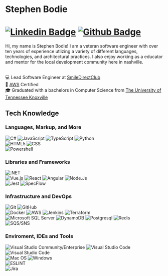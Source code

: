 # Stephen Bodie

# [![Linkedin Badge](https://img.shields.io/badge/-LinkedIn-0077B5?style=flat&logo=Linkedin&logoColor=white&link=https://www.linkedin.com/in/stephen-bodie-67230312/)](https://www.linkedin.com/in/stephen-bodie-67230312/) [![Github Badge](https://img.shields.io/badge/-Github-242A2D?style=flat&logo=Github&logoColor=white&link=https://github.com/swbodie/)](https://github.com/swbodie/)

<p align="left"> 
Hi, my name is Stephen Bodie! I am a veteran software engineer with over ten years of experience utlizing a variety of different languages, technologies, and architectural practices. I also enjoy working as a educator and mentor for the local development community here in nashville. <br> <br>

💻 Lead Software Engineer at [SmileDirectClub](https://www.smiledirectclub.com/)<br>
📄 [AWS](https://www.credly.com/badges/45eef5fa-9a1e-4546-b534-909b5f2452aa/public_url) Certified<br> 
🎓 Graduated with a bachelors in Computer Science from [The University of Tennessee Knoxville](https://www.eecs.utk.edu/)<br>
</p>

## Tech Knowledge

### Languages, Markup, and More
![C#](https://img.shields.io/badge/-C%23-333333?style=flat&logo=CSharp)
![JavaScript](https://img.shields.io/badge/-JavaScript-333333?style=flat&logo=javascript)
![TypeScript](https://img.shields.io/badge/-TypeScript-333333?style=flat&logo=typescript)
![Python](https://img.shields.io/badge/-Python-333333?style=flat&logo=python)
<br/>
![HTML5](https://img.shields.io/badge/-Html5-333333?style=flat&logo=html5)
![CSS](https://img.shields.io/badge/-CSS3-333333?style=flat&logo=css3)
<br/>
![Powershell](https://img.shields.io/badge/-Powershell-333333?style=flat&logo=powershell)

### Libraries and Frameworks
![.NET](https://img.shields.io/badge/-.NET-333333?style=flat&logo=dotnet)
</br>
![Vue.js](https://img.shields.io/badge/-Vue.js-333333?style=flat&logo=vue.js&logoColor=4FC08)
![React](https://img.shields.io/badge/-React-333333?style=flat&logo=react&logoColor=61DAFB)
![Angular](https://img.shields.io/badge/-Angular-333333?style=flat&logo=angular&logoColor=white)
![Node.Js](https://img.shields.io/badge/-Node.js-333333?style=flat&logo=node.js)
<br/>
![Jest](https://img.shields.io/badge/-Jest-333333?style=flat&logo=jest)
![SpecFlow](https://img.shields.io/badge/-Specflow-333333?style=flat)

### Infrastructure and DevOps
![Git](https://img.shields.io/badge/-Git-333333?style=flat&logo=git)
![GitHub](https://img.shields.io/badge/-GitHub-333333?style=flat&logo=github)
<br/>
![Docker](https://img.shields.io/badge/-Docker-333333?style=flat&logo=docker)
![AWS](https://img.shields.io/badge/-AWS-333333?style=flat&logo=amazon-aws&logoColor=F90)
![Jenkins](https://img.shields.io/badge/-Jenkins-333333?style=flat&logo=jenkins&logoColor=D24939)
![Terraform](https://img.shields.io/badge/-Terraform-333333?style=flat&logo=terraform&logoColor=844fba)
<br/>
![Microsoft SQL Server](https://img.shields.io/badge/-Microsoft_SQL_Server-333333?style=flat&logo=microsoft-sql-server&logoColor=CC2927)
![DynamoDB](https://img.shields.io/badge/-Amazon%20DynamoDB-333333?style=flat&logo=Amazon%20DynamoDB&logoColor=white)
![Postgresql](https://img.shields.io/badge/-PostgreSQL-333333?style=flat&logo=postgresql&logoColor=white)
![Redis](https://img.shields.io/badge/-Redis-333333?style=flat&logo=redis)
<br/>
![SQS/SNS](https://img.shields.io/badge/-Amazon%20SQS%20SNS-333333?style=flat&logo=amazon-aws&logoColor=F90tyoe)

### Enviroment, IDEs and Tools
![Visual Studio Community/Enterprise](https://img.shields.io/badge/-Visual%20Studio-333333?style=flat&logo=visual-studio-code&logoColor=7e10cc)
![Visual Studio Code](https://img.shields.io/badge/-Visual%20Studio%20Code-333333?style=flat&logo=visual-studio-code&logoColor=007ACC)
![Visual Studio Code](https://img.shields.io/badge/-Rider-333333?style=flat&logo=rider&logoColor=007ACC)
<br/>
![Mac OS](https://img.shields.io/badge/-Mac%20OS-333333?style=flat&logo=apple&logoColor=white)
![Windows](https://img.shields.io/badge/-Windows-333333?style=flat&logo=windows&logoColor=white)
<br/>
![ESLINT](https://img.shields.io/badge/-ESLINT-333333?style=flat&logo=eslint)
<br/>
![Jira](https://img.shields.io/badge/-Jira-333333?style=flat&logo=jira)
